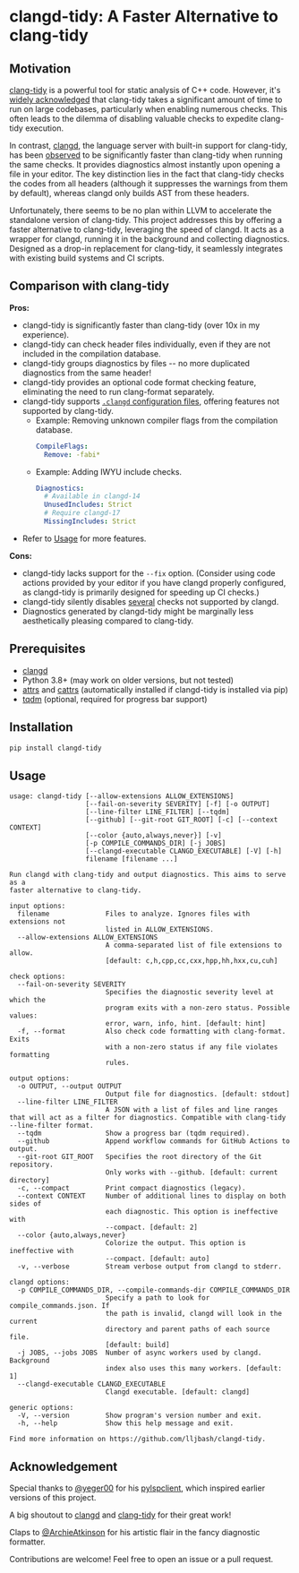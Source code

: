 # clangd-tidy: A Faster Alternative to clang-tidy

## Motivation

[clang-tidy](https://clang.llvm.org/extra/clang-tidy/) is a powerful tool for static analysis of C++ code. However, it's [widely acknowledged](https://www.google.com/search?q=clang-tidy+slow) that clang-tidy takes a significant amount of time to run on large codebases, particularly when enabling numerous checks. This often leads to the dilemma of disabling valuable checks to expedite clang-tidy execution.

In contrast, [clangd](https://clangd.llvm.org/), the language server with built-in support for clang-tidy, has been [observed](https://stackoverflow.com/questions/76531831/why-is-clang-tidy-in-clangd-so-much-faster-than-run-clang-tidy-itself) to be significantly faster than clang-tidy when running the same checks. It provides diagnostics almost instantly upon opening a file in your editor. The key distinction lies in the fact that clang-tidy checks the codes from all headers (although it suppresses the warnings from them by default), whereas clangd only builds AST from these headers.

Unfortunately, there seems to be no plan within LLVM to accelerate the standalone version of clang-tidy. This project addresses this by offering a faster alternative to clang-tidy, leveraging the speed of clangd. It acts as a wrapper for clangd, running it in the background and collecting diagnostics. Designed as a drop-in replacement for clang-tidy, it seamlessly integrates with existing build systems and CI scripts.

## Comparison with clang-tidy

**Pros:**

- clangd-tidy is significantly faster than clang-tidy (over 10x in my experience).
- clangd-tidy can check header files individually, even if they are not included in the compilation database.
- clangd-tidy groups diagnostics by files -- no more duplicated diagnostics from the same header!
- clangd-tidy provides an optional code format checking feature, eliminating the need to run clang-format separately.
- clangd-tidy supports [`.clangd` configuration files](https://clangd.llvm.org/config), offering features not supported by clang-tidy.
  - Example: Removing unknown compiler flags from the compilation database.
    ```yaml
    CompileFlags:
      Remove: -fabi*
    ```
  - Example: Adding IWYU include checks.
    ```yaml
    Diagnostics:
      # Available in clangd-14
      UnusedIncludes: Strict
      # Require clangd-17
      MissingIncludes: Strict
    ```
- Refer to [Usage](#usage) for more features.

**Cons:**

- clangd-tidy lacks support for the `--fix` option. (Consider using code actions provided by your editor if you have clangd properly configured, as clangd-tidy is primarily designed for speeding up CI checks.)
- clangd-tidy silently disables [several](https://searchfox.org/llvm/rev/cb7bda2ace81226c5b33165411dd0316f93fa57e/clang-tools-extra/clangd/TidyProvider.cpp#199-227) checks not supported by clangd.
- Diagnostics generated by clangd-tidy might be marginally less aesthetically pleasing compared to clang-tidy.

## Prerequisites

- [clangd](https://clangd.llvm.org/)
- Python 3.8+ (may work on older versions, but not tested)
- [attrs](https://www.attrs.org/) and [cattrs](https://catt.rs/) (automatically installed if clangd-tidy is installed via pip)
- [tqdm](https://github.com/tqdm/tqdm) (optional, required for progress bar support)

## Installation

```bash
pip install clangd-tidy
```

## Usage

```
usage: clangd-tidy [--allow-extensions ALLOW_EXTENSIONS]
                   [--fail-on-severity SEVERITY] [-f] [-o OUTPUT]
                   [--line-filter LINE_FILTER] [--tqdm]
                   [--github] [--git-root GIT_ROOT] [-c] [--context CONTEXT]
                   [--color {auto,always,never}] [-v]
                   [-p COMPILE_COMMANDS_DIR] [-j JOBS]
                   [--clangd-executable CLANGD_EXECUTABLE] [-V] [-h]
                   filename [filename ...]

Run clangd with clang-tidy and output diagnostics. This aims to serve as a
faster alternative to clang-tidy.

input options:
  filename              Files to analyze. Ignores files with extensions not
                        listed in ALLOW_EXTENSIONS.
  --allow-extensions ALLOW_EXTENSIONS
                        A comma-separated list of file extensions to allow.
                        [default: c,h,cpp,cc,cxx,hpp,hh,hxx,cu,cuh]

check options:
  --fail-on-severity SEVERITY
                        Specifies the diagnostic severity level at which the
                        program exits with a non-zero status. Possible values:
                        error, warn, info, hint. [default: hint]
  -f, --format          Also check code formatting with clang-format. Exits
                        with a non-zero status if any file violates formatting
                        rules.

output options:
  -o OUTPUT, --output OUTPUT
                        Output file for diagnostics. [default: stdout]
  --line-filter LINE_FILTER
                        A JSON with a list of files and line ranges that will act as a filter for diagnostics. Compatible with clang-tidy --line-filter format.                   
  --tqdm                Show a progress bar (tqdm required).
  --github              Append workflow commands for GitHub Actions to output.
  --git-root GIT_ROOT   Specifies the root directory of the Git repository.
                        Only works with --github. [default: current directory]
  -c, --compact         Print compact diagnostics (legacy).
  --context CONTEXT     Number of additional lines to display on both sides of
                        each diagnostic. This option is ineffective with
                        --compact. [default: 2]
  --color {auto,always,never}
                        Colorize the output. This option is ineffective with
                        --compact. [default: auto]
  -v, --verbose         Stream verbose output from clangd to stderr.

clangd options:
  -p COMPILE_COMMANDS_DIR, --compile-commands-dir COMPILE_COMMANDS_DIR
                        Specify a path to look for compile_commands.json. If
                        the path is invalid, clangd will look in the current
                        directory and parent paths of each source file.
                        [default: build]
  -j JOBS, --jobs JOBS  Number of async workers used by clangd. Background
                        index also uses this many workers. [default: 1]
  --clangd-executable CLANGD_EXECUTABLE
                        Clangd executable. [default: clangd]

generic options:
  -V, --version         Show program's version number and exit.
  -h, --help            Show this help message and exit.

Find more information on https://github.com/lljbash/clangd-tidy.
```

## Acknowledgement

Special thanks to [@yeger00](https://github.com/yeger00) for his [pylspclient](https://github.com/yeger00/pylspclient), which inspired earlier versions of this project.

A big shoutout to [clangd](https://clangd.llvm.org/) and [clang-tidy](https://clang.llvm.org/extra/clang-tidy/) for their great work!

Claps to [@ArchieAtkinson](https://github.com/ArchieAtkinson) for his artistic flair in the fancy diagnostic formatter.

Contributions are welcome! Feel free to open an issue or a pull request.

